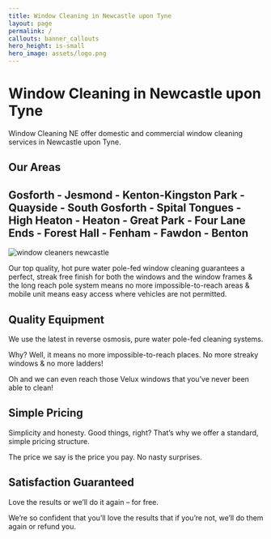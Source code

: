 ```yaml
---
title: Window Cleaning in Newcastle upon Tyne
layout: page
permalink: /
callouts: banner_callouts
hero_height: is-small
hero_image: assets/logo.png
---
```


# Window Cleaning in Newcastle upon Tyne

Window Cleaning NE offer domestic and commercial window cleaning services in Newcastle upon Tyne.

## Our Areas 
## Gosforth - Jesmond - Kenton-Kingston Park -  Quayside - South Gosforth  - Spital Tongues - High Heaton - Heaton - Great Park - Four Lane Ends - Forest Hall - Fenham - Fawdon - Benton

![window cleaners newcastle](assets/homepage7158.jpg)


Our top quality, hot pure water pole-fed window cleaning guarantees a perfect, streak free finish for both the windows and the window frames & the long reach pole system means no more impossible-to-reach areas & mobile unit means easy access where vehicles are not permitted.

## Quality Equipment
We use the latest in reverse osmosis, pure water pole-fed cleaning systems.

Why? Well, it means no more impossible-to-reach places. No more streaky windows & no more ladders!

Oh and we can even reach those Velux windows that you’ve never been able to clean!


## Simple Pricing
Simplicity and honesty. Good things, right? That’s why we offer a standard, simple pricing structure.

The price we say is the price you pay. No nasty surprises.

## Satisfaction Guaranteed
Love the results or we’ll do it again – for free.

We’re so confident that you’ll love the results that if you’re not, we’ll do them again or refund you.
